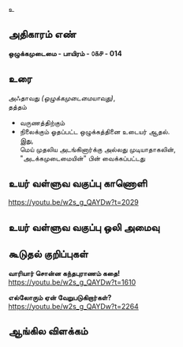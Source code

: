 உ


## அதிகாரம் எண்

**ஒழுக்கமுடைமை - பாயிரம் - ௦௧௪ - 014** 

## உரை

அஃதாவது _(ஒழுக்கமுடைமையாவது)_,  
தத்தம்  
* வருணத்திற்கும்  
* நிலைக்கும்  ஓதப்பட்ட ஒழுக்கத்தினை உடையர் ஆதல்.    
இது,  
மெய் முதலிய அடங்கினார்க்கு அல்லது முடியாதாகலின்,  
"அடக்கமுடைமையின்" பின் வைக்கப்பட்டது

## உயர் வள்ளுவ வகுப்பு காணொளி

https://youtu.be/w2s_g_QAYDw?t=2029

## உயர் வள்ளுவ வகுப்பு ஒலி அமைவு 


## கூடுதல் குறிப்புகள்

**வாரியார் சொன்ன கந்தபுராணம் கதை!**    
https://youtu.be/w2s_g_QAYDw?t=1610

**எல்லோரும் ஏன் வேறுபடுகிறார்கள்?**       
https://youtu.be/w2s_g_QAYDw?t=2264 

## ஆங்கில விளக்கம்

